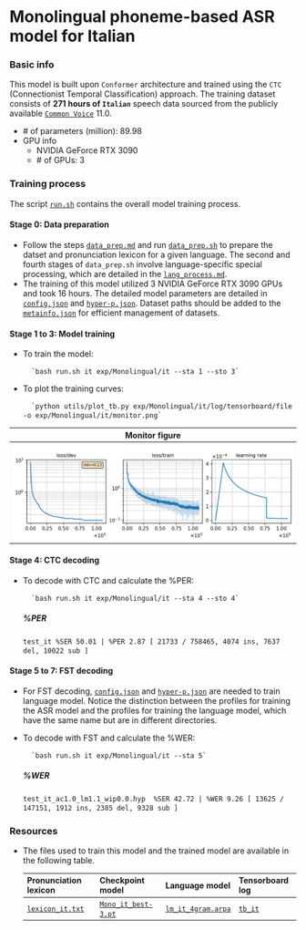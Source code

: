 # Monolingual phoneme-based ASR model for Italian
### Basic info

This model is built upon `Conformer` architecture and trained using the `CTC` (Connectionist Temporal Classification) approach. The training dataset consists of __271 hours of `Italian`__ speech data sourced from the publicly available [`Common Voice`](https://commonvoice.mozilla.org/) 11.0.

* \# of parameters (million): 89.98
* GPU info
  * NVIDIA GeForce RTX 3090
  * \# of GPUs: 3

### Training process

The script [`run.sh`](../../../run.sh) contains the overall model training process.

#### Stage 0: Data preparation
* Follow the steps [`data_prep.md`](../../../local/data_prep.md) and run [`data_prep.sh`](../../../local/data_prep.sh) to prepare the datset and pronunciation lexicon for a given language. The second and fourth stages of `data_prep.sh` involve language-specific special processing, which are detailed in the [`lang_process.md`](../../../lang-process/it/lang_process.md). 
* The training of this model utilized 3 NVIDIA GeForce RTX 3090 GPUs and took 16 hours. The detailed model parameters are detailed in [`config.json`](config.json) and [`hyper-p.json`](hyper-p.json). Dataset paths should be added to the [`metainfo.json`](../../../data/metainfo.json) for efficient management of datasets.

#### Stage 1 to 3: Model training
* To train the model:

        `bash run.sh it exp/Monolingual/it --sta 1 --sto 3`
* To plot the training curves:

        `python utils/plot_tb.py exp/Monolingual/it/log/tensorboard/file -o exp/Monolingual/it/monitor.png`

|     Monitor figure    |
|:-----------------------:|
|![tb-plot](./monitor.png)|

#### Stage 4: CTC decoding
* To decode with CTC and calculate the %PER:

        `bash run.sh it exp/Monolingual/it --sta 4 --sto 4`

    ##### %PER
    ```
    test_it %SER 50.01 | %PER 2.87 [ 21733 / 758465, 4074 ins, 7637 del, 10022 sub ]
    ```

#### Stage 5 to 7: FST decoding
* For FST decoding, [`config.json`](./lm/config.json) and [`hyper-p.json`](./lm/hyper-p.json) are needed to train language model. Notice the distinction between the profiles for training the ASR model and the profiles for training the language model, which have the same name but are in different directories.
* To decode with FST and calculate the %WER:

        `bash run.sh it exp/Monolingual/it --sta 5`

    ##### %WER
    ```
    test_it_ac1.0_lm1.1_wip0.0.hyp  %SER 42.72 | %WER 9.26 [ 13625 / 147151, 1912 ins, 2385 del, 9328 sub ]
    ```
### Resources
* The files used to train this model and the trained model are available in the following table. 

    | Pronunciation lexicon | Checkpoint model | Language model | Tensorboard log |
    | ----------- | ----------- | ----------- | ----------- |
    | [`lexicon_it.txt`](https://cat-ckpt.oss-cn-beijing.aliyuncs.com/cat-multilingual/cv-lang10/dict/it/lexicon_it.txt) | [`Mono_it_best-3.pt`](https://cat-ckpt.oss-cn-beijing.aliyuncs.com/cat-multilingual/cv-lang10/exp/it/Mono_it_best-3.pt) | [`lm_it_4gram.arpa`](https://cat-ckpt.oss-cn-beijing.aliyuncs.com/cat-multilingual/cv-lang10/exp/it/lm_it_4gram.arpa) | [`tb_it`](https://cat-ckpt.oss-cn-beijing.aliyuncs.com/cat-multilingual/cv-lang10/exp/it/tb_log_it.tar.gz) |